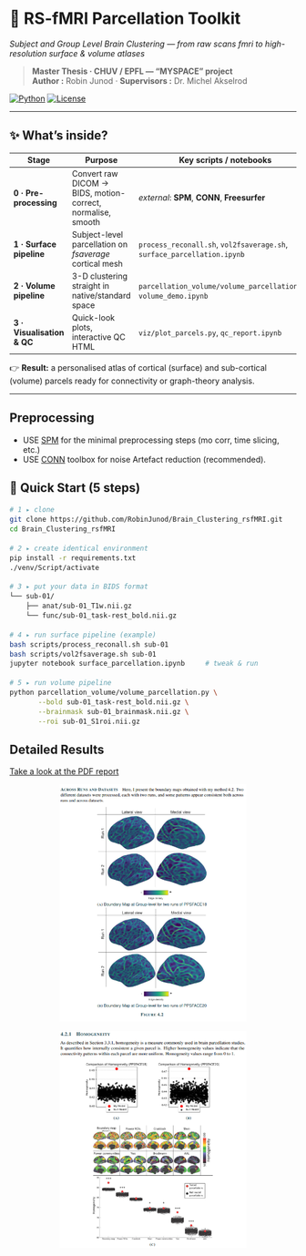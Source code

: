 # 🧠 RS-fMRI Parcellation Toolkit  
*Subject and Group Level Brain Clustering — from raw scans fmri to high-resolution surface & volume atlases*

> **Master Thesis · CHUV / EPFL ― “MYSPACE” project**  
> **Author :** Robin Junod  ·  **Supervisors :** Dr. Michel Akselrod 

[![Python](https://img.shields.io/badge/python-3.10%2B-blue.svg)](https://www.python.org/) 
[![License](https://img.shields.io/badge/license-MIT-green)](LICENSE) 

---

## ✨ What’s inside?

| Stage | Purpose | Key scripts / notebooks |
|-------|---------|-------------------------|
| **0 · Pre-processing** | Convert raw DICOM → BIDS, motion-correct, normalise, smooth | *external*: **SPM**, **CONN**, **Freesurfer** |
| **1 · Surface pipeline** | Subject-level parcellation on *fsaverage* cortical mesh | `process_reconall.sh`, `vol2fsaverage.sh`, `surface_parcellation.ipynb` |
| **2 · Volume pipeline** | 3-D clustering straight in native/standard space | `parcellation_volume/volume_parcellation.py`, `volume_demo.ipynb` |
| **3 · Visualisation & QC** | Quick-look plots, interactive QC HTML | `viz/plot_parcels.py`, `qc_report.ipynb` |

👉 **Result:** a personalised atlas of cortical (surface) and sub-cortical (volume) parcels ready for connectivity or graph-theory analysis.

---
## Preprocessing

- USE [SPM](https://www.fil.ion.ucl.ac.uk/spm/software/spm12/) for the minimal preprocessing steps (mo corr, time slicing, etc.)
- USE [CONN](https://web.conn-toolbox.org/) toolbox for noise Artefact reduction (recommended).

## 🏁 Quick Start (5 steps)

```bash
# 1 ▸ clone
git clone https://github.com/RobinJunod/Brain_Clustering_rsfMRI.git
cd Brain_Clustering_rsfMRI

# 2 ▸ create identical environment
pip install -r requirements.txt
./venv/Script/activate

# 3 ▸ put your data in BIDS format
└── sub-01/
    ├── anat/sub-01_T1w.nii.gz
    └── func/sub-01_task-rest_bold.nii.gz

# 4 ▸ run surface pipeline (example)
bash scripts/process_reconall.sh sub-01
bash scripts/vol2fsaverage.sh sub-01
jupyter notebook surface_parcellation.ipynb     # tweak & run

# 5 ▸ run volume pipeline
python parcellation_volume/volume_parcellation.py \
       --bold sub-01_task-rest_bold.nii.gz \
       --brainmask sub-01_brainmask.nii.gz \
       --roi sub-01_S1roi.nii.gz
```

## Detailed Results
[Take a look at the PDF report](results/EPFL_Master_Thesis.pdf)


<p align="center">
  <img src="results/boundmap.png" alt="Bundary map" width="65%">
</p>


<p align="center">
  <img src="results/statres.png" alt="Homogeneity" width="65%">
</p>

